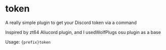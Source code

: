 # token
A really simple plugin to get your Discord token via a command

Inspired by zt64 Aliucord plugin, and I usedWolfPlugs osu plugin as a base

Usage:
```{prefix}token```
